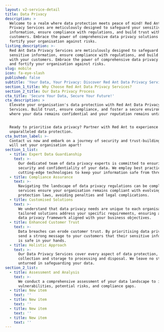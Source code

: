 ```yaml
---
layout: v2-service-detail
title: Data Privacy
description: >
  Welcome to a realm where data protection meets peace of mind! Red Ant Data
  Privacy Services are meticulously designed to safeguard your sensitive
  information, ensure compliance with regulations, and build trust with your
  customers. Embrace the power of comprehensive data privacy solutions and
  fortify your organisation against risks.
listing_description: >-
  Red Ant Data Privacy Services are meticulously designed to safeguard your
  sensitive information, ensure compliance with regulations, and build trust
  with your customers. Embrace the power of comprehensive data privacy solutions
  and fortify your organisation against risks.
slug: mobile
icon: fa-eye-slash
published: false
subtitle: 'Your Data, Your Privacy: Discover Red Ant Data Privacy Services'
section_1_title: Why Choose Red Ant Data Privacy Services?
section_2_title: Our Data Privacy Process
cta_title: 'Secure Your Data, Secure Your Future!'
cta_description: >
  Elevate your organisation's data protection with Red Ant Data Privacy
  Services. Build trust, ensure compliance, and foster a secure environment
  where your data remains confidential and your reputation remains untarnished.


  Ready to prioritise data privacy? Partner with Red Ant to experience
  unparalleled data protection.
cta_button_label: >-
  Contact us now and embark on a journey of security and trust-building that
  will set your organisation apart!
section_1_list:
  - title: Expert Data Guardianship
    text: >-
      Our dedicated team of data privacy experts is committed to ensuring the
      security and confidentiality of your data. We employ best practices and
      cutting-edge technologies to keep your information safe from threats.
  - title: Compliance Assurance
    text: >-
      Navigating the landscape of data privacy regulations can be complex. Our
      services ensure your organisation remains compliant with evolving data
      protection laws, avoiding penalties and legal complications.
  - title: Customised Solutions
    text: >-
      We understand that data privacy needs are unique to each organisation. Our
      tailored solutions address your specific requirements, ensuring a robust
      data privacy framework aligned with your business objectives.
  - title: Enhanced Customer Trust
    text: >-
      Data breaches can erode customer trust. By prioritising data privacy, you
      send a strong message to your customers that their sensitive information
      is safe in your hands.
  - title: Holistic Approach
    text: >-
      Our Data Privacy Services cover every aspect of data protection, from data
      collection and storage to processing and disposal. We leave no stone
      unturned in safeguarding your data.
section_2_list:
  - title: Assessment and Analysis
    text: >-
      We conduct a comprehensive assessment of your data landscape to identify
      vulnerabilities, potential risks, and compliance gaps.
  - title: New item
    text: ''
  - title: New item
    text: ''
  - title: New item
    text: ''
  - title: New item
    text: ''
---
```








